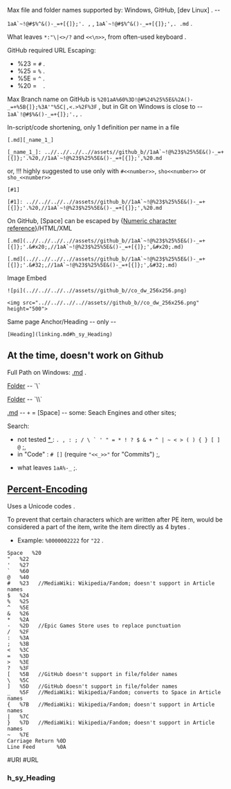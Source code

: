
Max file and folder names supported by: Windows, GitHub, [dev Linux] . --

`` 1aA`~!@#$%^&()-_=+[{]};'. , `` , `` 1aA`~!@#$%^&()-_=+[{]};',. .md `` .

What leaves `` *:"\|<>/? `` and `<<\n>>`, from often-used keyboard .

GitHub required URL Escaping:
* %23 = `` # `` .
* %25 = `` % `` .
* %5E = `` ^ `` .
* %20 = ` ` .

Max Branch name on GitHub is `%201aA%60%3D!@#%24%25%5E&%2A()-_=+%5B{]};%3A'"%5C|,<.>%2F%3F` , but in Git on Windows is close to -- ``1aA`!@#$%&()-_=+{]};'.,`` .

In-script/code shortening, only 1 definition per name in a file
```
[.md][_name_1_]

[_name_1_]: ..//..//..//..//assets//github_b//1aA`~!@%23$%25%5E&()-_=+[{]};'.%20,//1aA`~!@%23$%25%5E&()-_=+[{]};',%20.md
```
or, !!! highly suggested to use only with `#<<number>>`, `sho<<number>>` or `sho_<<number>>`
```
[#1]

[#1]: ..//..//..//..//assets//github_b//1aA`~!@%23$%25%5E&()-_=+[{]};'.%20,//1aA`~!@%23$%25%5E&()-_=+[{]};',%20.md
```

On GitHub, [Space] can be escaped by {[Numeric character reference](https://en.wikipedia.org/wiki/Numeric_character_reference)}/HTML/XML
```
[.md](..//..//..//..//assets//github_b//1aA`~!@%23$%25%5E&()-_=+[{]};'.&#x20;,//1aA`~!@%23$%25%5E&()-_=+[{]};',&#x20;.md)

[.md](..//..//..//..//assets//github_b//1aA`~!@%23$%25%5E&()-_=+[{]};'.&#32;,//1aA`~!@%23$%25%5E&()-_=+[{]};',&#32;.md)
```

Image Embed
```
![pi](..//..//..//..//assets//github_b//co_dw_256x256.png)

<img src="..//..//..//..//assets//github_b//co_dw_256x256.png" height="500">
```

Same page Anchor/Heading -- only --
```
[Heading](linking.md#h_sy_Heading)
```


## At the time, doesn't work on Github

Full Path on Windows: [.md](C://b//assets//github_b//1aA`~!@%23$%25%5E&()-_=+[{]};'.%20,//1aA`~!@%23$%25%5E&()-_=+[{]};',%20.md) .

[Folder](..\..\..\..\assets\github_b\1aA`~!@%23$%25%5E&()-_=+[{]};'.%20,) -- `\`

[Folder](..\\..\\..\\..\\assets\\github_b\\1aA`~!@%23$%25%5E&()-_=+[{]};'.%20,) -- `\\`

[.md](..//..//..//..//assets//github_b//1aA`~!@%23$%25%5E&()-_=+[{]};'.%20,/1aA`~!@%23$%25%5E&()-_=+[{]};',+.md) -- `+` = [Space] -- some: Seach Engines and other sites;

Search:
* not tested [ * ](https://docs.github.com/en/github/searching-for-information-on-github/searching-on-github/searching-code) : `` . , : ; / \ ` ' " = * ! ? $ & + ^ | ~ < > ( ) { } [ ] @ `` ;,
* in "Code" : `` # [] `` (require `"<<_>>"` for "Commits") ;,
<!-- * in "Commits" : `` `` ;, -->
* what leaves `` 1aA%-_ `` ;.


## [Percent-Encoding](https://en.wikipedia.org/wiki/Percent-encoding)

Uses a Unicode codes .

To prevent that certain characters which are written after PE item, would be considered a part of the item, write the item directly as 4 bytes .
* Example: `%0000002222` for `"22` .

```
Space	%20
"	%22
'	%27
`	%60
@	%40
#	%23   //MediaWiki: Wikipedia/Fandom; doesn't support in Article names
$	%24
%	%25
^	%5E
&	%26
*	%2A
-	%2D   //Epic Games Store uses to replace punctuation
/	%2F
:	%3A
;	%3B
<	%3C
=	%3D
>	%3E
?	%3F
[	%5B   //GitHub doesn't support in file/folder names
\	%5C
]	%5D   //GitHub doesn't support in file/folder names
_	%5F   //MediaWiki: Wikipedia/Fandom; converts to Space in Article names
{	%7B   //MediaWiki: Wikipedia/Fandom; doesn't support in Article names
|	%7C
}	%7D   //MediaWiki: Wikipedia/Fandom; doesn't support in Article names
~	%7E
Carriage Return	%0D
Line Feed		%0A
```

#URI #URL


### h_sy_Heading
